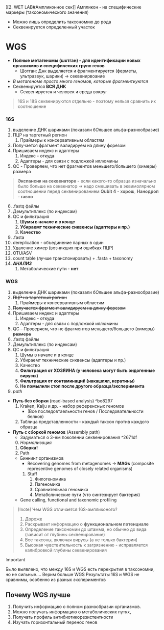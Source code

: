 [[2. WET LAB#Ампликонное сек]]
Ампликон - на специфические маркеры (таксономического значения)
+ Можно лишь определить таксономию до рода
+ Секвенируется определенный участок
# WGS
+ **Полные метагеномы (шотган) - для идентификации новых организмов и специфических групп генов**
	+ Шотган: Днк выделяется и фрагментируется (ферметы, ультразвук, шарики) -> секвенирвоание
+ *В метагеноме просто много геномов, которые фрагментиуются*
+ Секвенируется **ВСЯ ДНК**
	+ Секвенируется и человек и среда вокруг
> 16S и 18S секвенируются отдельно - поэтому нельзя сравнить их соотношение
### 16S
1. выделение ДНК шариками (показали б*О*льшее альфа-разнообразие)
2. ПЦР на таргетный регион
	1. Праймеры к консервативным областям
3. Получается фрагмент валидируем на длину форезом
4. Пришиваем индекс и адаптеры
	1. Индекс - откуда
	2. Адаптеры - для связи с подложкой иллюмины
5. QC - Проверяем, что нет фрагментов меньшего/большего (химеры) размера
> **Экспансия на секвенаторе** - если какого-то образца изначально было больше на секвенатор -> надо смешивать в эквимолярном соотношении перед секвенированием
> **Qubit 4** - **хорош**, **Нанодроп - гавно**
6. .fastq файлы
7. Демультиплекс (по индексам)
8. QC и фильтрация
	1. **Шумы в начале и в конце**
	2. **Убираемт технические сиквенсы (адаптеры и пр.)**
	3. **Качество**
9. .fasta
10. dereplication - объединение парных в один
11. Удаление химер (возникших при ошибках ПЦР)
12.  OTU/ASV
13. count table (лучше транспонировать) + .fasta + taxonomy
14. ***АНАЛИЗ***
	1. Метаболические пути -  **нет**

### WGS
1. выделение ДНК шариками (показали б*О*льшее альфа-разнообразие)
2. ~~ПЦР на таргетный регион~~
	1. ~~Праймеры к консервативным областям~~
3. ~~Получается фрагмент валидируем на длину форезом~~
4. Пришиваем индекс и адаптеры
	1. Индекс - откуда
	2. Адаптеры - для связи с подложкой иллюмины
5. ~~QC - Проверяем, что не фрагментов меньшего/большего (химеры) размера~~
6. .fastq файлы
7. Демультиплекс (по индексам)
8. QC и фильтрация
	1. Шумы в начале и в конце
	2. Убираемт технические сиквенсы (адаптеры и пр.)
	3. Качество
	4. **Фильтрация от ХОЗЯИНА (у человека могут быть эндогенные вирусы)**
	5. **Фильтрация от контаминаций (накашлял, кератины)**
	6. **Не помылили стол после другого образца/эксперимента**
9. *path*
+ **Путь без сборки** (read-based analysis)  ^be8297
	1. Kraken, Kaiju и др. - набор референсных геномов 
		+ (Все последовтаельности генов / Последовательности белков)
	2. Таблица представленности - каждый таксон против каждого образца 
+ **Путь с сборкой геномов** (Assembly path)
	+ Задуматься о 3-ем поколении секвенирования ^2671df
	0. *Нормализация*
	1. **Сборка!**
	2. Path
	+ Биннинг организмов
		+ Recovering genomes from metagenomes -> **MAGs** (composite representive genomes of closely related organisms)
		1. Stuff 
			1. Филогеномика
			2. Пагеномика
			3. Сравнительная геномика
			4. Метаболические пути (что синтезирует бактерия)
	+ Gene calling, functional and taxonomic profiling

> [!note] Чем WGS отличается 16S-ампликоного?
> 1. Дороже
> 2. Раскрывает информацию о **функциональном потенциале**
> 3. Определение таксономии до штамма, но обычно до вида (зависит от глубины секвенирование)
> 4. Все таксоны, включая вирусы (а не только бактерии)
> 5. Высокая чувствительность к загрязнению - исправляется калибровкой глубины секвенирования

> [!important]
> Было выявлено, что между 16S и WGS есть перекрытия в таксономии, но не сильные....
> Верим больше WGS
> Результаты 16S и WGS не сравнимы, особенно из разных экспериментов 
## Почему WGS лучше  
1) Получить информацию о полном разнообразии организмов.  
2) Можно получать информацию о метаболических путях,  
3) Получать профиль антибиотикорезистентности  
4) Изучать горизонтальный перенос генов


